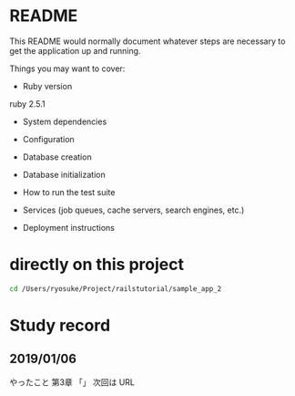 # README

This README would normally document whatever steps are necessary to get the
application up and running.

Things you may want to cover:

* Ruby version

ruby 2.5.1

* System dependencies

* Configuration

* Database creation

* Database initialization

* How to run the test suite

* Services (job queues, cache servers, search engines, etc.)

* Deployment instructions

# directly on this project

```bash
cd /Users/ryosuke/Project/railstutorial/sample_app_2
```

#

# Study record

## 2019/01/06

やったこと 第3章 「」
次回は
URL
